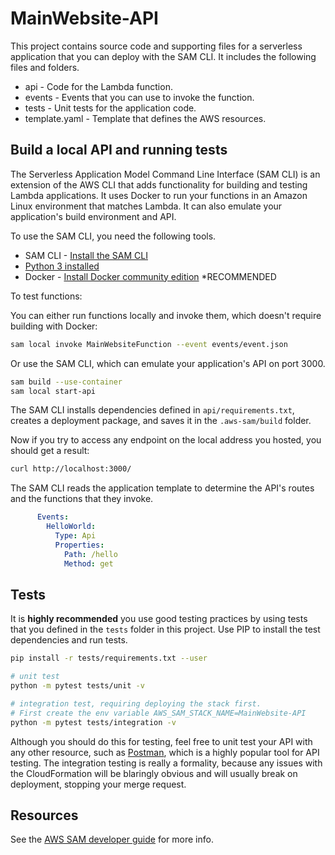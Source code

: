 # MainWebsite-API

This project contains source code and supporting files for a serverless application that you can deploy with the SAM CLI. It includes the following files and folders.

- api - Code for the Lambda function.
- events - Events that you can use to invoke the function.
- tests - Unit tests for the application code. 
- template.yaml - Template that defines the AWS resources.


## Build a local API and running tests

The Serverless Application Model Command Line Interface (SAM CLI) is an extension of the AWS CLI that adds functionality for building and testing Lambda applications. It uses Docker to run your functions in an Amazon Linux environment that matches Lambda. It can also emulate your application's build environment and API.

To use the SAM CLI, you need the following tools.

* SAM CLI - [Install the SAM CLI](https://docs.aws.amazon.com/serverless-application-model/latest/developerguide/serverless-sam-cli-install.html)
* [Python 3 installed](https://www.python.org/downloads/)
* Docker - [Install Docker community edition](https://hub.docker.com/search/?type=edition&offering=community) *RECOMMENDED


To test functions:

You can either run functions locally and invoke them, which doesn't require building with Docker:

```bash
sam local invoke MainWebsiteFunction --event events/event.json
```

Or use the SAM CLI, which can emulate your application's API on port 3000.

```bash
sam build --use-container
sam local start-api
```

The SAM CLI installs dependencies defined in `api/requirements.txt`, creates a deployment package, and saves it in the `.aws-sam/build` folder.

Now if you try to access any endpoint on the local address you hosted, you should get a result:

```bash
curl http://localhost:3000/
```

The SAM CLI reads the application template to determine the API's routes and the functions that they invoke.

```yaml
      Events:
        HelloWorld:
          Type: Api
          Properties:
            Path: /hello
            Method: get
```

## Tests

It is **highly recommended** you use good testing practices by using tests that you defined in the `tests` folder in this project. Use PIP to install the test dependencies and run tests.

```bash
pip install -r tests/requirements.txt --user

# unit test
python -m pytest tests/unit -v

# integration test, requiring deploying the stack first.
# First create the env variable AWS_SAM_STACK_NAME=MainWebsite-API
python -m pytest tests/integration -v
```

Although you should do this for testing, feel free to unit test your API with any other resource, such as [Postman](https://www.postman.com/downloads/), which is a highly popular tool for API testing. The integration testing is really a formality, because any issues with the CloudFormation will be blaringly obvious and will usually break on deployment, stopping your merge request. 

## Resources

See the [AWS SAM developer guide](https://docs.aws.amazon.com/serverless-application-model/latest/developerguide/what-is-sam.html) for more info.